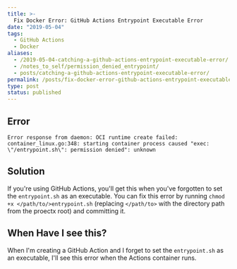 ```yaml
---
title: >-
  Fix Docker Error: GitHub Actions Entrypoint Executable Error
date: "2019-05-04"
tags:
  - GitHub Actions
  - Docker
aliases:
  - /2019-05-04-catching-a-github-actions-entrypoint-executable-error/
  - /notes_to_self/permission_denied_entrypoint/
  - posts/catching-a-github-actions-entrypoint-executable-error/
permalink: /posts/fix-docker-error-github-actions-entrypoint-executable-error/
type: post
status: published
---
```


## Error

```shell
Error response from daemon: OCI runtime create failed: container_linux.go:348: starting container process caused "exec: \"/entrypoint.sh\": permission denied": unknown
```

## Solution

If you're using GitHub Actions, you'll get this when you've forgotten to set the `entrypoint.sh` as an executable. You can fix this error by running `chmod +x </path/to/>entrypoint.sh` (replacing `</path/to>` with the directory path from the proectx root) and committing it.

## When Have I see this?

When I'm creating a GitHub Action and I forget to set the `entrypoint.sh` as an executable, I'll see this error when the Actions container runs.
